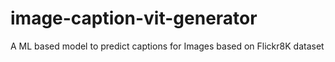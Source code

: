 # image-caption-vit-generator
A ML based model to predict captions for Images based on Flickr8K dataset
